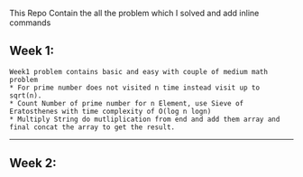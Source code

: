 This Repo Contain the all the problem which I solved and add inline commands

 Week 1:
---------
    Week1 problem contains basic and easy with couple of medium math problem
    * For prime number does not visited n time instead visit up to sqrt(n).
    * Count Number of prime number for n Element, use Sieve of Eratosthenes with time complexity of O(log n logn)
    * Multiply String do mutliplication from end and add them array and final concat the array to get the result.

---
Week 2:
-------



